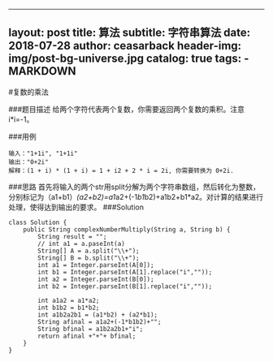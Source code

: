 
---
layout:     post
title:     算法
subtitle:   字符串算法
date:       2018-07-28
author:     ceasarback
header-img: img/post-bg-universe.jpg
catalog: true
tags:
    - MARKDOWN
---

#复数的乘法

###题目描述
给两个字符代表两个复数，你需要返回两个复数的乘积。注意i*i=-1。

###用例
```
输入："1+1i", "1+1i"
输出："0+2i"
解释：(1 + i) * (1 + i) = 1 + i2 + 2 * i = 2i, 你需要转换为 0+2i.
```
###思路
首先将输入的两个str用split分解为两个字符串数组，然后转化为整数，分别标记为（a1+b1）*(a2+b2)=a1*a2+(-1*b1*b2)+a1b2+b1*a2。对计算的结果进行处理，使得达到输出的要求。
###Solution
```
class Solution {
    public String complexNumberMultiply(String a, String b) {
        String result = "";
        // int a1 = a.paseInt(a)
        String[] A = a.split("\\+");
        String[] B = b.split("\\+");
        int a1 = Integer.parseInt(A[0]);
        int b1 = Integer.parseInt(A[1].replace("i",""));
        int a2 = Integer.parseInt(B[0]);
        int b2 = Integer.parseInt(B[1].replace("i",""));
        
        int a1a2 = a1*a2;
        int b1b2 = b1*b2;
        int a1b2a2b1 = (a1*b2) + (a2*b1);
        String afinal = a1a2+(-1*b1b2)+"";
        String bfinal = a1b2a2b1+"i";
        return afinal +"+"+ bfinal;
    }
}
```

